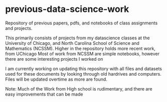 # previous-data-science-work
Repository of previous papers, pdfs, and notebooks of class assignments and projects.

This primarily consists of projects from my datascience classes at the University of Chicago, and North Carolina School of Science and Mathematics (NCSSM). 
Higher in the repository holds more recent work, from UChicago 
Most of work from NCSSM are simple notebooks, however there are some interesting projects I worked on


I am currently working on updating this repository with all files and datasets used for these documents by looking through old hardrives and computers.
Files will be updated overtime as more are found.

Note: Much of the Work from High school is rudimentary, and there are easy improvements that can be made
